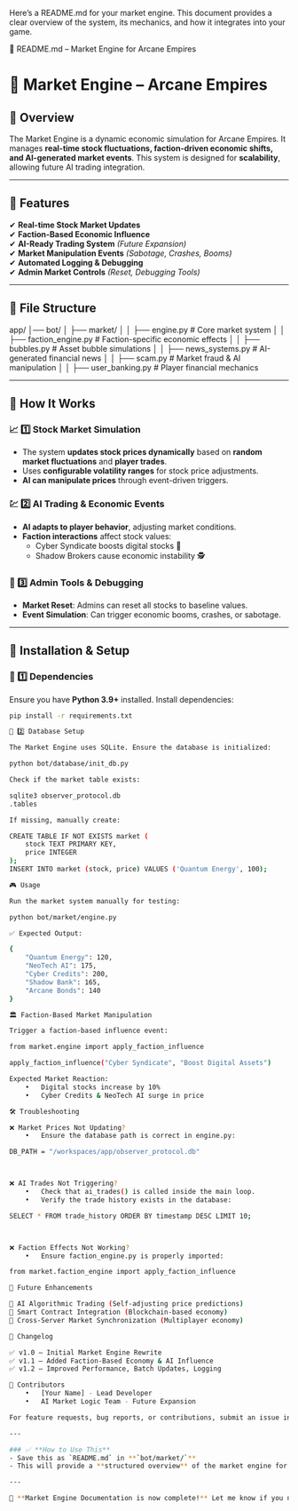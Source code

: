 Here’s a README.md for your market engine. This document provides a clear overview of the system, its mechanics, and how it integrates into your game.

📌 README.md – Market Engine for Arcane Empires

# 🏦 Market Engine – Arcane Empires

## 📜 Overview
The Market Engine is a dynamic economic simulation for Arcane Empires. It manages **real-time stock fluctuations, faction-driven economic shifts, and AI-generated market events**. This system is designed for **scalability**, allowing future AI trading integration.

---

## 🚀 Features
✔ **Real-time Stock Market Updates**  
✔ **Faction-Based Economic Influence**  
✔ **AI-Ready Trading System** *(Future Expansion)*  
✔ **Market Manipulation Events** *(Sabotage, Crashes, Booms)*  
✔ **Automated Logging & Debugging**  
✔ **Admin Market Controls** *(Reset, Debugging Tools)*  

---

## 📂 File Structure

app/
│── bot/
│   ├── market/
│   │   ├── engine.py  # Core market system
│   │   ├── faction_engine.py  # Faction-specific economic effects
│   │   ├── bubbles.py  # Asset bubble simulations
│   │   ├── news_systems.py  # AI-generated financial news
│   │   ├── scam.py  # Market fraud & AI manipulation
│   │   ├── user_banking.py  # Player financial mechanics

---

## 🔧 **How It Works**
### 📈 1️⃣ **Stock Market Simulation**
- The system **updates stock prices dynamically** based on **random market fluctuations** and **player trades**.
- Uses **configurable volatility ranges** for stock price adjustments.
- **AI can manipulate prices** through event-driven triggers.

### 💹 2️⃣ **AI Trading & Economic Events**
- **AI adapts to player behavior**, adjusting market conditions.
- **Faction interactions** affect stock values:
  - Cyber Syndicate boosts digital stocks 💾
  - Shadow Brokers cause economic instability 🕵️

### 🔄 3️⃣ **Admin Tools & Debugging**
- **Market Reset**: Admins can reset all stocks to baseline values.
- **Event Simulation**: Can trigger economic booms, crashes, or sabotage.

---

## 🔨 **Installation & Setup**
### 📌 1️⃣ **Dependencies**
Ensure you have **Python 3.9+** installed. Install dependencies:

```bash
pip install -r requirements.txt

📌 2️⃣ Database Setup

The Market Engine uses SQLite. Ensure the database is initialized:

python bot/database/init_db.py

Check if the market table exists:

sqlite3 observer_protocol.db
.tables

If missing, manually create:

CREATE TABLE IF NOT EXISTS market (
    stock TEXT PRIMARY KEY,
    price INTEGER
);
INSERT INTO market (stock, price) VALUES ('Quantum Energy', 100);

🎮 Usage

Run the market system manually for testing:

python bot/market/engine.py

✅ Expected Output:

{
    "Quantum Energy": 120,
    "NeoTech AI": 175,
    "Cyber Credits": 200,
    "Shadow Bank": 165,
    "Arcane Bonds": 140
}

🏛 Faction-Based Market Manipulation

Trigger a faction-based influence event:

from market.engine import apply_faction_influence

apply_faction_influence("Cyber Syndicate", "Boost Digital Assets")

Expected Market Reaction:
	•	Digital stocks increase by 10%
	•	Cyber Credits & NeoTech AI surge in price

🛠 Troubleshooting

❌ Market Prices Not Updating?
	•	Ensure the database path is correct in engine.py:

DB_PATH = "/workspaces/app/observer_protocol.db"



❌ AI Trades Not Triggering?
	•	Check that ai_trades() is called inside the main loop.
	•	Verify the trade history exists in the database:

SELECT * FROM trade_history ORDER BY timestamp DESC LIMIT 10;



❌ Faction Effects Not Working?
	•	Ensure faction_engine.py is properly imported:

from market.faction_engine import apply_faction_influence

🔮 Future Enhancements

🔹 AI Algorithmic Trading (Self-adjusting price predictions)
🔹 Smart Contract Integration (Blockchain-based economy)
🔹 Cross-Server Market Synchronization (Multiplayer economy)

📜 Changelog

✅ v1.0 – Initial Market Engine Rewrite
✅ v1.1 – Added Faction-Based Economy & AI Influence
✅ v1.2 – Improved Performance, Batch Updates, Logging

🎯 Contributors
	•	[Your Name] - Lead Developer
	•	AI Market Logic Team - Future Expansion

For feature requests, bug reports, or contributions, submit an issue in the GitHub repository.

---

### ✅ **How to Use This**
- Save this as `README.md` in **`bot/market/`**  
- This will provide a **structured overview** of the market engine for future reference.  

---

🚀 **Market Engine Documentation is now complete!** Let me know if you need any **tweaks or additional sections!**